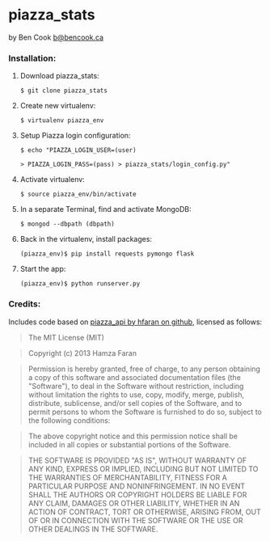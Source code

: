 # piazza_stats

by Ben Cook <b@bencook.ca>

### Installation:
 
1. Download piazza_stats:

    `$ git clone piazza_stats`

2. Create new virtualenv:

    `$ virtualenv piazza_env`

3. Setup Piazza login configuration:

    `$ echo "PIAZZA_LOGIN_USER=(user)`
    
    `> PIAZZA_LOGIN_PASS=(pass) > piazza_stats/login_config.py"`

4. Activate virtualenv:
    
    `$ source piazza_env/bin/activate`

5. In a separate Terminal, find and activate MongoDB:
    
    `$ mongod --dbpath (dbpath)`

6. Back in the virtualenv, install packages:

    `(piazza_env)$ pip install requests pymongo flask`

7. Start the app:
    
    `(piazza_env)$ python runserver.py`


### Credits:

Includes code based on [piazza_api by hfaran on github](https://github.com/hfaran/piazza-api), licensed as follows:

>The MIT License (MIT)

>Copyright (c) 2013 Hamza Faran

>Permission is hereby granted, free of charge, to any person obtaining a copy of
this software and associated documentation files (the "Software"), to deal in
the Software without restriction, including without limitation the rights to
use, copy, modify, merge, publish, distribute, sublicense, and/or sell copies of
the Software, and to permit persons to whom the Software is furnished to do so,
subject to the following conditions:

>The above copyright notice and this permission notice shall be included in all
copies or substantial portions of the Software.

>THE SOFTWARE IS PROVIDED "AS IS", WITHOUT WARRANTY OF ANY KIND, EXPRESS OR
IMPLIED, INCLUDING BUT NOT LIMITED TO THE WARRANTIES OF MERCHANTABILITY, FITNESS
FOR A PARTICULAR PURPOSE AND NONINFRINGEMENT. IN NO EVENT SHALL THE AUTHORS OR
COPYRIGHT HOLDERS BE LIABLE FOR ANY CLAIM, DAMAGES OR OTHER LIABILITY, WHETHER
IN AN ACTION OF CONTRACT, TORT OR OTHERWISE, ARISING FROM, OUT OF OR IN
CONNECTION WITH THE SOFTWARE OR THE USE OR OTHER DEALINGS IN THE SOFTWARE.
